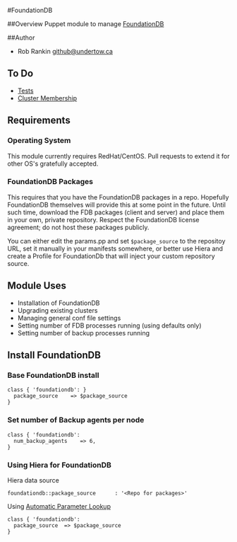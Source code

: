 #FoundationDB

##Overview
Puppet module to manage [FoundationDB](https://foundationdb.com/)

##Author
* Rob Rankin <github@undertow.ca>

## To Do
* [Tests](https://github.com/BedeGaming/puppet-foundationdb/issues/5)
* [Cluster Membership](https://github.com/BedeGaming/puppet-foundationdb/issues/6)

## Requirements

### Operating System
This module currently requires RedHat/CentOS.  Pull requests to extend it for other OS's gratefully accepted.

### FoundationDB Packages
This requires that you have the FoundationDB packages in a repo.  Hopefully FoundationDB themselves will provide this at some point in the future.  Until such time, download the FDB packages (client and server) and place them in your own, private repository.  Respect the FoundationDB license agreement; do not host these packages publicly.

You can either edit the params.pp and set `$package_source` to the repositoy URL, set it manually in your manifests somewhere, or better use Hiera and create a Profile for FoundationDb that will inject your custom repository source.

## Module Uses

* Installation of FoundationDB
* Upgrading existing clusters
* Managing general conf file settings
* Setting number of FDB processes running (using defaults only)
* Setting number of backup processes running

## Install FoundationDB

### Base FoundationDB install
```
class { 'foundationdb': }
  package_source    => $package_source
}
```

### Set number of Backup agents per node

```
class { 'foundationdb':
  num_backup_agents    => 6,
}
```

### Using Hiera for FoundationDB

Hiera data source

```
foundationdb::package_source      : '<Repo for packages>'
```

Using [Automatic Parameter Lookup](https://docs.puppetlabs.com/hiera/1/puppet.html#automatic-parameter-lookup)

```
class { 'foundationdb':
  package_source  => $package_source
}
```
